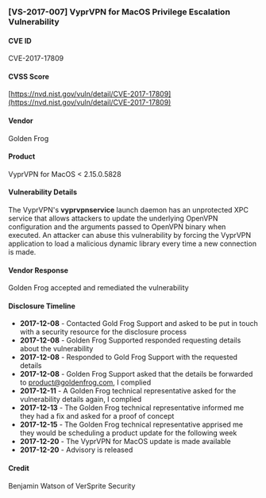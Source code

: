 ### [VS-2017-007] VyprVPN for MacOS Privilege Escalation Vulnerability

#### CVE ID
CVE-2017-17809

#### CVSS Score
[https://nvd.nist.gov/vuln/detail/CVE-2017-17809](https://nvd.nist.gov/vuln/detail/CVE-2017-17809)

#### Vendor
Golden Frog

#### Product
VyprVPN for MacOS < 2.15.0.5828

#### Vulnerability Details
The VyprVPN's **vyprvpnservice** launch daemon has an unprotected XPC service that allows attackers to update the underlying OpenVPN configuration and the arguments passed to OpenVPN binary when executed. An attacker can abuse this vulnerability by forcing the VyprVPN application to load a malicious dynamic library every time a new connection is made.

#### Vendor Response
Golden Frog accepted and remediated the vulnerability 

#### Disclosure Timeline

* **2017-12-08** - Contacted Gold Frog Support and asked to be put in touch with a security resource for the disclosure process
* **2017-12-08** - Golden Frog Supported responded requesting details about the vulnerability 
* **2017-12-08** - Responded to Gold Frog Support with the requested details
* **2017-12-08** - Golden Frog Support asked that the details be forwarded to product@goldenfrog.com, I complied
* **2017-12-11** - A Golden Frog technical representative asked for the vulnerability details again, I complied
* **2017-12-13** - The Golden Frog technical representative informed me they had a fix and asked for a proof of concept
* **2017-12-15** - The Golden Frog technical representative apprised me they would be scheduling a product update for the following week
* **2017-12-20** - The VyprVPN for MacOS update is made available
* **2017-12-20** - Advisory is released

#### Credit
Benjamin Watson of VerSprite Security 

